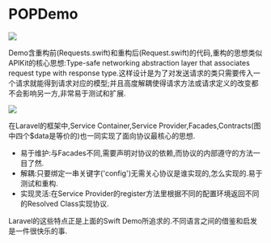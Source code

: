 # POPDemo

![](https://ws4.sinaimg.cn/large/006tNc79gy1fjxjf4u1guj310o0ic3zr.jpg)

Demo含重构前(Requests.swift)和重构后(Request.swift)的代码,重构的思想类似APIKit的核心思想:Type-safe networking abstraction layer that associates request type with response type.这样设计是为了对发送请求的类只需要传入一个请求就能得到请求对应的模型;并且高度解耦使得请求方法或请求定义的改变都不会影响另一方,非常易于测试和扩展.

![](https://ws1.sinaimg.cn/large/006tNc79ly1fk4nj5awkmj319o0t4abw.jpg)

在Laravel的框架中,Service Container,Service Provider,Facades,Contracts(图中四个$data是等价的)也一同实现了面向协议最核心的思想.

 - 易于维护:与Facades不同,需要声明对协议的依赖,而协议的内部遵守的方法一目了然.
 - 解耦:只要绑定一串关键字('config')无需关心协议是谁实现的,怎么实现的.易于测试和重构.
 - 实现灵活:在Service Provider的register方法里根据不同的配置环境返回不同的Resolved Class实现协议.
 
Laravel的这些特点正是上面的Swift Demo所追求的.不同语言之间的借鉴和启发是一件很快乐的事.

